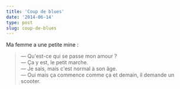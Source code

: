 ```yaml
---
title: 'Coup de blues'
date: '2014-06-14'
type: post
slug: coup-de-blues
---
```


Ma femme a une petite mine :

> — Qu'est-ce qui se passe mon amour ?  
> — Ça y est, le petit marche.  
> — Je sais, mais c'est normal à son âge.  
> — Oui mais ça commence comme ça et demain, il demande un scooter.
